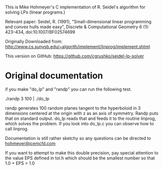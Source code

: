 This is Mike Hohmeyer's C implementation of R. Seidel's algorithm for solving LPs
(linear programs.)

Relevant paper:
Seidel, R. (1991), "Small-dimensional linear programming and convex hulls made easy", Discrete & Computational Geometry 6 (1): 423–434, doi:10.1007/BF02574699

Originally Downloaded from:
http://www.cs.sunysb.edu/~algorith/implement/linprog/implement.shtml

This version on GitHub:
https://github.com/cgrushko/seidel-lp-solver

Original documentation
======================

if you make "do_lp" and "randp" you can run the
following test.

./randp 3 100 | ./do_lp

randp generates 100 random planes tangent to the hyperboloid
in 3 dimensions centered at the origin with z as an axis of
symmetry. Randp puts that on standard output. do_lp reads that and
feeds it to the routine linprog, which solves the problem.
If you look into do_lp.c you can observe how to call linprog.

Documentation is still rather sketchy so any questions can
be directed to hohmeyer@icemcfd.com

If you want to attempt to make this double precision, pay special
attention to the value EPS defined in tol.h which should be
the smallest number so that 1.0 + EPS  > 1.0
